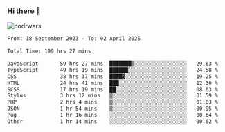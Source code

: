 ### Hi there 👋


![codrwars](https://www.codewars.com/users/rsschool_c9af20f58c35c696/badges/micro) 

<!--START_SECTION:waka-->

```txt
From: 18 September 2023 - To: 02 April 2025

Total Time: 199 hrs 27 mins

JavaScript       59 hrs 27 mins  ███████▒░░░░░░░░░░░░░░░░░   29.63 %
TypeScript       49 hrs 19 mins  ██████░░░░░░░░░░░░░░░░░░░   24.58 %
CSS              38 hrs 37 mins  ████▓░░░░░░░░░░░░░░░░░░░░   19.25 %
HTML             24 hrs 41 mins  ███░░░░░░░░░░░░░░░░░░░░░░   12.30 %
SCSS             17 hrs 19 mins  ██░░░░░░░░░░░░░░░░░░░░░░░   08.63 %
Stylus           3 hrs 12 mins   ▒░░░░░░░░░░░░░░░░░░░░░░░░   01.59 %
PHP              2 hrs 4 mins    ▒░░░░░░░░░░░░░░░░░░░░░░░░   01.03 %
JSON             1 hr 54 mins    ▒░░░░░░░░░░░░░░░░░░░░░░░░   00.95 %
Pug              1 hr 16 mins    ░░░░░░░░░░░░░░░░░░░░░░░░░   00.64 %
Other            1 hr 14 mins    ░░░░░░░░░░░░░░░░░░░░░░░░░   00.62 %
```

<!--END_SECTION:waka-->
